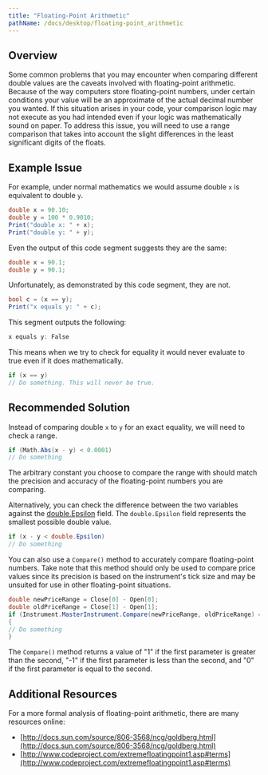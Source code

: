 ```yaml
---
title: "Floating-Point Arithmetic"
pathName: /docs/desktop/floating-point_arithmetic
---
```


## Overview

Some common problems that you may encounter when comparing different double values are the caveats involved with floating-point arithmetic. Because of the way computers store floating-point numbers, under certain conditions your value will be an approximate of the actual decimal number you wanted. If this situation arises in your code, your comparison logic may not execute as you had intended even if your logic was mathematically sound on paper. To address this issue, you will need to use a range comparison that takes into account the slight differences in the least significant digits of the floats.

## Example Issue

For example, under normal mathematics we would assume double `x` is equivalent to double `y`.

```csharp
double x = 90.10;
double y = 100 * 0.9010;
Print("double x: " + x);
Print("double y: " + y);
```

Even the output of this code segment suggests they are the same:

```csharp
double x = 90.1;
double y = 90.1;
```

Unfortunately, as demonstrated by this code segment, they are not.

```csharp
bool c = (x == y);
Print("x equals y: " + c);
```

This segment outputs the following:

```csharp
x equals y: False
```

This means when we try to check for equality it would never evaluate to true even if it does mathematically. 

```csharp
if (x == y)
// Do something. This will never be true.
```

## Recommended Solution

Instead of comparing double `x` to `y` for an exact equality, we will need to check a range.

```csharp
if (Math.Abs(x - y) < 0.0001)
// Do something
```

The arbitrary constant you choose to compare the range with should match the precision and accuracy of the floating-point numbers you are comparing.

Alternatively, you can check the difference between the two variables against the [double.Epsilon](https://learn.microsoft.com/en-us/dotnet/api/system.double.epsilon?view=netframework-4.8) field. The `double.Epsilon` field represents the smallest possible double value.

```csharp
if (x - y < double.Epsilon)
// Do something
```

You can also use a `Compare()` method to accurately compare floating-point numbers. Take note that this method should only be used to compare price values since its precision is based on the instrument's tick size and may be unsuited for use in other floating-point situations.

```csharp
double newPriceRange = Close[0] - Open[0];
double oldPriceRange = Close[1] - Open[1];
if (Instrument.MasterInstrument.Compare(newPriceRange, oldPriceRange) == 1)
{
// Do something
}
```

The `Compare()` method returns a value of "1" if the first parameter is greater than the second, "-1" if the first parameter is less than the second, and "0" if the first parameter is equal to the second.

## Additional Resources

For a more formal analysis of floating-point arithmetic, there are many resources online:

- [http://docs.sun.com/source/806-3568/ncg/goldberg.html](http://docs.sun.com/source/806-3568/ncg/goldberg.html)
- [http://www.codeproject.com/extremefloatingpoint1.asp#terms](http://www.codeproject.com/extremefloatingpoint1.asp#terms)

